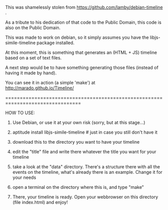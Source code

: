 This was shamelessly stolen from https://github.com/lamby/debian-timeline . 

As a tribute to his dedication of that code to the Public Domain, this code is
also on the Public Domain.

This was made to work on debian, so it simply assumes you have the
libjs-simile-timeline package installed.

At this moment, this is something that generates an (HTML + JS) timeline based
on a set of text files.

A next step would be to have something generating those files (instead of
having it made by hand). 

You can see it in action (a simple 'make') at http://marado.github.io/Timeline/


================================================================================

HOW TO USE:

1) Use Debian, or use it at your own risk (sorry, but at this stage...)

2) aptitude install libjs-simile-timeline # just in case you still don't have it

3) download this to the directory you want to have your timeline

4) edit the "title" file and write there whatever the title you want for your
   timeline

5) take a look at the "data" directory. There's a structure there with all the
   events on the timeline, what's already there is an example. Change it for your
   needs

6) open a terminal on the directory where this is, and type "make"

7) There, your timeline is ready. Open your webbrowser on this directory (file
   index.html) and enjoy!
